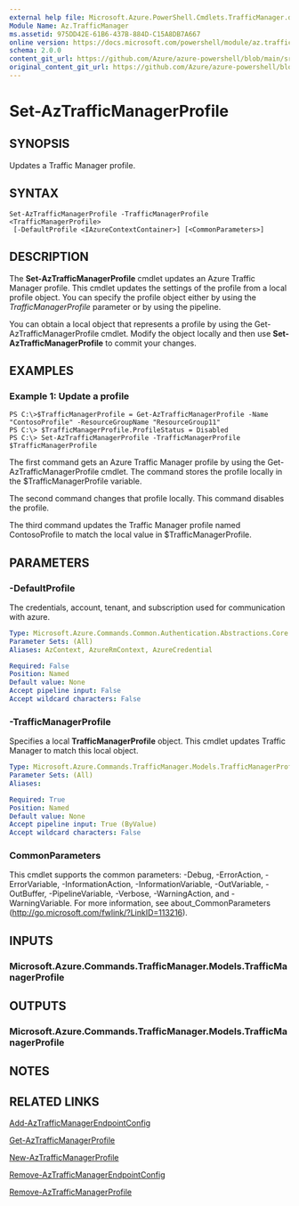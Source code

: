 ```yaml
---
external help file: Microsoft.Azure.PowerShell.Cmdlets.TrafficManager.dll-Help.xml
Module Name: Az.TrafficManager
ms.assetid: 975DD42E-61B6-437B-884D-C15A8DB7A667
online version: https://docs.microsoft.com/powershell/module/az.trafficmanager/set-aztrafficmanagerprofile
schema: 2.0.0
content_git_url: https://github.com/Azure/azure-powershell/blob/main/src/TrafficManager/TrafficManager/help/Set-AzTrafficManagerProfile.md
original_content_git_url: https://github.com/Azure/azure-powershell/blob/main/src/TrafficManager/TrafficManager/help/Set-AzTrafficManagerProfile.md
---
```


# Set-AzTrafficManagerProfile

## SYNOPSIS
Updates a Traffic Manager profile.

## SYNTAX

```
Set-AzTrafficManagerProfile -TrafficManagerProfile <TrafficManagerProfile>
 [-DefaultProfile <IAzureContextContainer>] [<CommonParameters>]
```

## DESCRIPTION
The **Set-AzTrafficManagerProfile** cmdlet updates an Azure Traffic Manager profile.
This cmdlet updates the settings of the profile from a local profile object.
You can specify the profile object either by using the *TrafficManagerProfile* parameter or by using the pipeline.

You can obtain a local object that represents a profile by using the Get-AzTrafficManagerProfile cmdlet.
Modify the object locally and then use **Set-AzTrafficManagerProfile** to commit your changes.

## EXAMPLES

### Example 1: Update a profile
```
PS C:\>$TrafficManagerProfile = Get-AzTrafficManagerProfile -Name "ContosoProfile" -ResourceGroupName "ResourceGroup11" 
PS C:\> $TrafficManagerProfile.ProfileStatus = Disabled
PS C:\> Set-AzTrafficManagerProfile -TrafficManagerProfile $TrafficManagerProfile
```

The first command gets an Azure Traffic Manager profile by using the Get-AzTrafficManagerProfile cmdlet.
The command stores the profile locally in the $TrafficManagerProfile variable.

The second command changes that profile locally.
This command disables the profile.

The third command updates the Traffic Manager profile named ContosoProfile to match the local value in $TrafficManagerProfile.

## PARAMETERS

### -DefaultProfile
The credentials, account, tenant, and subscription used for communication with azure.

```yaml
Type: Microsoft.Azure.Commands.Common.Authentication.Abstractions.Core.IAzureContextContainer
Parameter Sets: (All)
Aliases: AzContext, AzureRmContext, AzureCredential

Required: False
Position: Named
Default value: None
Accept pipeline input: False
Accept wildcard characters: False
```

### -TrafficManagerProfile
Specifies a local **TrafficManagerProfile** object.
This cmdlet updates Traffic Manager to match this local object.

```yaml
Type: Microsoft.Azure.Commands.TrafficManager.Models.TrafficManagerProfile
Parameter Sets: (All)
Aliases:

Required: True
Position: Named
Default value: None
Accept pipeline input: True (ByValue)
Accept wildcard characters: False
```

### CommonParameters
This cmdlet supports the common parameters: -Debug, -ErrorAction, -ErrorVariable, -InformationAction, -InformationVariable, -OutVariable, -OutBuffer, -PipelineVariable, -Verbose, -WarningAction, and -WarningVariable. For more information, see about_CommonParameters (http://go.microsoft.com/fwlink/?LinkID=113216).

## INPUTS

### Microsoft.Azure.Commands.TrafficManager.Models.TrafficManagerProfile

## OUTPUTS

### Microsoft.Azure.Commands.TrafficManager.Models.TrafficManagerProfile

## NOTES

## RELATED LINKS

[Add-AzTrafficManagerEndpointConfig](./Add-AzTrafficManagerEndpointConfig.md)

[Get-AzTrafficManagerProfile](./Get-AzTrafficManagerProfile.md)

[New-AzTrafficManagerProfile](./New-AzTrafficManagerProfile.md)

[Remove-AzTrafficManagerEndpointConfig](./Remove-AzTrafficManagerEndpointConfig.md)

[Remove-AzTrafficManagerProfile](./Remove-AzTrafficManagerProfile.md)



